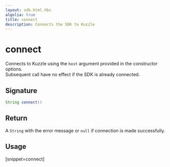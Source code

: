 ```yaml
---
layout: sdk.html.hbs
algolia: true
title: connect
description: Connects the SDK to Kuzzle
---
```



# connect

Connects to Kuzzle using the `host` argument provided in the constructor options.  
Subsequent call have no effect if the SDK is already connected.

## Signature

```java
String connect()
```

## Return

A `String` with the error message or `null` if connection is made successfully.

## Usage

[snippet=connect]
